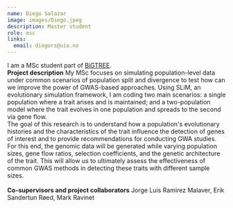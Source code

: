 ```yaml
---
name: Diego Salazar
image: images/Diego.jpeg
description: Master student
role: msc
links:
  email: diegors@uio.no
---
```


I am a MSc student part of [BiGTREE](www.bigtree-training.org).
<br>
**Project description** My MSc focuses on simulating population-level data under common scenarios of population split and divergence to test how can we improve the power of GWAS-based approaches. Using SLiM, an evolutionary simulation framework, I am coding two main scenarios: a single population where a trait arises and is maintained; and a two-population model where the trait evolves in one population and spreads to the second via gene flow.<br>
The goal of this research is to understand how a population's evolutionary histories and the characteristics of the trait influence the detection of genes of interest and to provide recommendations for conducting GWA studies. For this end, the genomic data will be generated while varying population sizes, gene flow ratios, selection coefficients, and the genetic architecture of the trait. This will allow us to ultimately assess the effectiveness of common GWAS methods in detecting these traits with different sample sizes.
<br><br> **Co-supervisors and project collaborators** Jorge Luis Ramirez Malaver, Erik Sandertun Røed, Mark Ravinet
